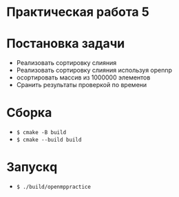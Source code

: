 # Практическая работа 5

# Постановка задачи

- Реализовать сортировку слияния
- Реализовать сортировку слияния используя opennp
- осортировать массив из 1000000 элементов
- Сранить результаты проверкой по времени

# Сборка
- `$ cmake -B build`
- `$ cmake --build build`

# Запускq

- `$ ./build/openmppractice`
